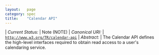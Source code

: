 ```yaml
---
layout:   page
category: spec
title:    "Calendar API"
---
```


| *Current Status:* | Note (NOTE)
| *Canonical URI:* | [`http://www.w3.org/TR/calendar-api`](http://www.w3.org/TR/calendar-api)
| *Abstract:* | The Calendar API defines the high-level interfaces required to obtain read access to a user's calendaring service.